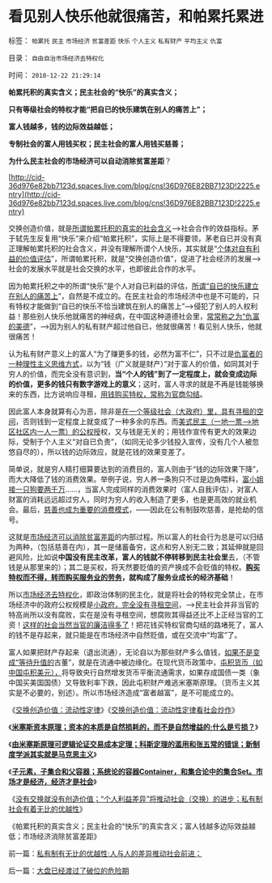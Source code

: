 # 看见别人快乐他就很痛苦，和帕累托累进

标签： `帕累托` `民主` `市场经济` `贫富差距` `快乐` `个人主义` `私有财产` `平均主义` `仇富` 

目录： `自由自治市场经济去特权化`

时间： `2010-12-22 21:29:14`

**帕累托积的真实含义；民主社会的“快乐”的真实含义；**

**只有等级社会的特权才能“把自已的快乐建筑在别人的痛苦上”；**

**富人钱越多，钱的边际效益越低；**

**专制社会的富人用钱买权；民主社会的富人用钱买慈善；**

**为什么民主社会的市场经济可以自动消除贫富差距**？

[http://cid-36d976e82bb7123d.spaces.live.com/blog/cns!36D976E82BB7123D!2225.entry](http://cid-36d976e82bb7123d.spaces.live.com/blog/cns!36D976E82BB7123D!2225.entry)

交换创造价值，就是[所谓帕累托积的真实的社会含义](../../../2010/4/28/进化论就是天人合一不能批；.md)——>社会合作的效益指标。茅于轼先生反复用“快乐”来介绍“帕累托积”，实际上是不得要领，茅老自已并没有真正理解帕累托积的社会含义，并没有理解所谓个人快乐，其实就是“[个体对自有利益的价值评估](../../../2010/1/21/人权是价值判断的原子单位.md)”，所谓帕累托积，就是“交换创造价值”，促进了社会经济的发展——>社会的发展水平就是社会交换的水平，也即彼此合作的水平。

因为帕累托积之中的所谓“快乐”是个人对自已利益的评估，[所谓“自已的快乐建立在别人的痛苦上](../../../2009/1/29/平均主义、社会公平和效率，及社会利益博羿.md)”，自然是不成立的。在民主社会的市场经济中也是不可能的，只有特权才能做到“自已的快乐不恰当建筑在别人的痛苦上”——>侵犯了别人的人权利益！那些别人快乐他就痛苦的神经病，在中国这种道德社会里，[常常称之为“仇富的美德](../../../2009/8/28/反既得利益即“反利益可得”.md)”，——>因为别人的私有财产超过他自已，他就很痛苦！看见别人快乐，他就很痛苦！

认为私有财产意义上的富人“为了赚更多的钱，必然为富不仁”，只不过是[仇富者的一种理性主义思维方式](../../../2010/6/22/中国仍是一个理性主义的社会.md)，以为“钱（广义就是财产）”对于富人的价值，如同其对于穷人的价值，而完全没有意识到，**当“个人的钱”到了一定程度上，就会变成边际的价值，更多的钱只有数字游戏上的意义**；这时，富人寻求的就是不再是钱能够换来的东西，比方说响应寻租，[用钱购买特权，常称为官商勾结](../../../2010/8/27/明朝非亡于白银通胀而是亡于官商勾结.md)。

因此富人本身就算有心为恶，除非是[在一个等级社会（大政府）里，具有寻租的空间](../../../2010/5/26/古埃及社会对技术排斥似中国印度.md)，否则钱到一定程度上就变成了一种多余的东西。而[美式民主（一地一票——>地区社区内一人一票）的公权授](../../../2010/5/14/传染性精神病看“民主”确实会乱的.md)权，又与钱是无关的；用钱作宣传有更大的效果边际，受制于个人主义“对自已负责”，（如同无论多少钱投入宣传，没有几个人被忽悠自尽的），所以钱的边际效应，就是花钱的效果变差了。

简单说，就是穷人精打细算要达到的消费目的，富人则由于“钱的边际效果下降”，而大大降低了钱的消费效果。举例子说，穷人养一条狗只不过是边角喂料，[富小姐接一只狗要两千万](../../../2009/11/28/从工作福利消除贫富差距看公有制的低效率.md)……，当富人完成同样的消费效果时（富人自我评估），对富人财富的消耗远远超过穷人，同时为穷人的收入制造了更多，也是更高效的就业机会。最后，[慈善也成为重要的消费模式](../../../2009/10/29/低人权和低治权的等效性，慈善的消费性质.md)，——因此在公有制鼓吹慈善，是抢劫的信号。

这就是[市场经济可以消除贫富差距](../../../2010/9/4/仇富造成贫富差距；中国贫富差距一直在缩小.md)的内部过程。所以富人的社会行为总是可以归结为两种，（包括慈善在内），其一是储蓄备穷，这点和穷人别无二致；其延伸就是回避风险，比如说**中国没有民主改革，富人的钱就不停转移到民主社会里**去，（不管钱是从那里来的）；其二是买权，将天然要贬值的资产换成不会贬值的特权。**[购买特权而不得，转而购买服务业的劳务](../../../2009/11/23/国产GDP，服务业和就业的关系.md)，就构成了服务业成长的经济基础**！

所以[市场经济去特权化](../../../2009/11/6/中国社会的解决方案只有一个.md)，即政治体制的民主化，就是将社会的特权完全禁止，在市场经济中的政府公权规模是[小政府，完全没有寻租空间](http://darthvad.blog.163.com/blog/static/53399470201062905325734/)，——>民主社会并非当官的特高尚所以没有腐败，实在是没有寻租空间，想腐败其得益还比不上正经当官的工资！[这样的社会当然当官的廉洁得多了](../../../2010/7/15/公有医疗即国企;城市医保和新农合是加税补贴国进民退.md)！把花钱买特权官商勾结的路堵死了，富人的钱不是存起来，就只能是在市场经济中自然贬值，或在交流中“均富”了。

富人如果把财产存起来（退出流通），无论自以为那些财产多么值钱，[如果不是变成“等待升值的](../../../2010/6/8/买房保值吗？牛市赚的是什么钱？文物管理可以增值吗？.md)古董”，就是在流通中被边缘化。在现代货币政策中，[屯积货币（如中国屯积美元），](../../../2009/7/4/IMF不能挽救中国屯积美元的经济危机.md)将导致央行自然增发货币平衡流通需求，如果存成国债一类（象中国买美国国债）又导致利率下跌，因此屯积财产难逃米塞斯原理。（货币主义其实是不必要的，别述）。所以市场经济造成“富者越富”，是不可能成立的。

《[交换创造价值：流动性定律](../../../2010/12/21/交换创造价值：流动性定律.md)》《[交换创造价值：流动性定律看社会炒作](../../../2010/12/21/交换创造价值：流动性定律看炒作.md)》

《[**米塞斯资本原理；资本的本质是自然损耗的，而不是自然增益的;什么是亏损？**](../../../2010/12/21/米塞斯资本原理；什么是亏损？.md)》

《[**由米塞斯原理可逻辑论证交易成本定理；科斯定理的滥用和张五常的错误；新制度学派其实就是马克思主义**](http://hi.baidu.com/darthchn/blog/item/79c93b27d2f4e4068a82a118.html)》

《[**子元素，子集合和父容器；系统论的容器Container，和集合论中的集合Set。市场才是经济，经济才是社会**](../../../2010/12/22/市场才是经济，经济才是社会.md)》

《[没有交换就没有创造价值；“个人利益差异”将推动社会（交换）的进步；私有制社会有着无比的优越性](../../../2010/12/22/私有制有无比的优越性;人与人的差异推动社会前进；.md)》

《帕累托积的真实含义；民主社会的“快乐”的真实含义；富人钱越多边际效益越低；市场经济消除贫富差距》



前一篇：[私有制有无比的优越性;人与人的差异推动社会前进；](../../../2010/12/22/私有制有无比的优越性;人与人的差异推动社会前进；.md)

后一篇：[大盘已经渡过了破位的危险期](../../../2010/12/23/大盘已经渡过了破位的危险期.md)